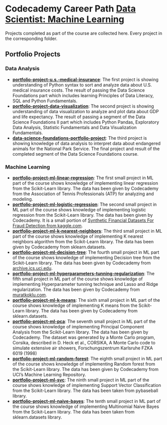 # Codecademy Career Path [Data Scientist: Machine Learning](https://www.codecademy.com/learn/paths/data-science)
Projects completed as part of the course are collected here. Every project in the corresponding folder.

## Portfolio Projects
### Data Analysis
- [__portfolio-project-u.s.-medical-insurance__](portfolio-project-u.s.-medical-insurance/us-medical-insurance-costs.ipynb): The first project is showing understanding of Python syntax to sort and analyze data about U.S. medical insurance costs. The result of passing the Data Science Foundations part which includes learning Principles of Data Literacy, SQL and Python Fundamentals.
- [__portfolio-project-data-visualization__](portfolio-project-data-visualization/life_expectancy_gdp.ipynb): The second project is showing understanding of data visualization to analyze and plot data about GDP and life expectancy. The result of passing a segment of the Data Science Foundations II part which includes Python Pandas, Exploratory Data Analysis, Statistic Fundamentals and Data Visualization Fundamentals.
- [__data-science-foundations-portfolio-project__](data-science-foundations-portfolio-project/biodiversity.ipynb): The third project is showing knowledge of data analysis to interpret data about endangered animals for the National Park Service. The final project and result of the completed segment of the Data Science Foundations course.
### Machine Learning
- [__portfolio-project-ml-linear-regression__](portfolio-project-ml-linear-regression/tennis_ace_starting.ipynb): The first small project in ML part of the course shows knowledge of implementing linear regression from the Scikit-Learn library. The data has been given by Codecademy from the Association of Tennis Professionals (ATP) for analyzing and modeling.
- [__portfolio-project-ml-logistic-regression__](portfolio-project-ml-logistic-regression/transactions.ipynb): The second small project in ML part of the course shows knowledge of implementing logistic regression from the Scikit-Learn library. The data has been given by Codecademy. It is a small portion of [Synthetic Financial Datasets For Fraud Detection from kaggle.com](https://www.kaggle.com/datasets/ealaxi/paysim1).
- [__portfolio-project-ml-k-nearest-neighbors__](portfolio-project-ml-k-nearest-neighbors/breast_cancer.ipynb): The third small project in ML part of the course shows knowledge of implementing K nearest neighbors algorithm from the Scikit-Learn library. The data has been given by Codecademy from sklearn.datasets.
- [__portfolio-project-ml-decision-tree__](portfolio-project-ml-decision-tree/flags.ipynb): The fourth small project in ML part of the course shows knowledge of implementing Decision tree from the Scikit-Learn library. The data has been given by Codecademy from [archive.ics.uci.edu](https://archive.ics.uci.edu/ml/machine-learning-databases/flags/flag.data).
- [__portfolio-project-ml-hyperparameters-tunning-regularization__](portfolio-project-ml-hyperparameters-tunning-regularization/raising_dataset.ipynb): The fifth small project in ML part of the course shows knowledge of implementing Hyperparameter tunning technique and Lasso and Ridge regularization. The data has been given by Codecademy from [muratkoklu.com](https://www.muratkoklu.com/datasets/).
- [__portfolio-project-ml-k-means__](portfolio-project-ml-k-means/digits.ipynb): The sixth small project in ML part of the course shows knowledge of implementing K means from the Scikit-Learn library. The data has been given by Codecademy from sklearn.datasets.
- [__portfolio-project-ml-pca__](portfolio-project-ml-pca/classes.ipynb): The seventh small project in ML part of the course shows knowledge of implementing Principal Component Analysis from the Scikit-Learn library. The data has been given by Codecademy. The dataset was generated by a Monte Carlo program, Corsika, described in D. Heck et al., CORSIKA, A Monte Carlo code to simulate extensive air showers, Forschungszentrum Karlsruhe FZKA 6019 (1998)
- [__portfolio-project-ml-random-forest__](portfolio-project-ml-random-forest/census.ipynb): The eighth small project in ML part of the course shows knowledge of implementing Random forest from the Scikit-Learn library. The data has been given by Codecademy from UCI’s Machine Learning Repository.
- [__portfolio-project-ml-svc__](portfolio-project-ml-svc/baseball_data.ipynb): The ninth small project in ML part of the course shows knowledge of implementing Support Vector Classification from the Scikit-Learn library. The data has been taken from pybaseball library.
- [__portfolio-project-ml-naive-bayes__](portfolio-project-ml-naive-bayes/emails.ipynb): The tenth small project in ML part of the course shows knowledge of implementing Multinomial Naive Bayes from the Scikit-Learn library. The data has been taken from sklearn.datasets library.
